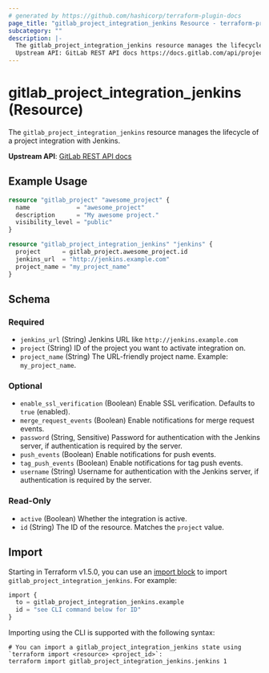 ```yaml
---
# generated by https://github.com/hashicorp/terraform-plugin-docs
page_title: "gitlab_project_integration_jenkins Resource - terraform-provider-gitlab"
subcategory: ""
description: |-
  The gitlab_project_integration_jenkins resource manages the lifecycle of a project integration with Jenkins.
  Upstream API: GitLab REST API docs https://docs.gitlab.com/api/project_integrations/#jenkins
---
```


# gitlab_project_integration_jenkins (Resource)

The `gitlab_project_integration_jenkins` resource manages the lifecycle of a project integration with Jenkins.

**Upstream API**: [GitLab REST API docs](https://docs.gitlab.com/api/project_integrations/#jenkins)

## Example Usage

```terraform
resource "gitlab_project" "awesome_project" {
  name             = "awesome_project"
  description      = "My awesome project."
  visibility_level = "public"
}

resource "gitlab_project_integration_jenkins" "jenkins" {
  project      = gitlab_project.awesome_project.id
  jenkins_url  = "http://jenkins.example.com"
  project_name = "my_project_name"
}
```

<!-- schema generated by tfplugindocs -->
## Schema

### Required

- `jenkins_url` (String) Jenkins URL like `http://jenkins.example.com`
- `project` (String) ID of the project you want to activate integration on.
- `project_name` (String) The URL-friendly project name. Example: `my_project_name`.

### Optional

- `enable_ssl_verification` (Boolean) Enable SSL verification. Defaults to `true` (enabled).
- `merge_request_events` (Boolean) Enable notifications for merge request events.
- `password` (String, Sensitive) Password for authentication with the Jenkins server, if authentication is required by the server.
- `push_events` (Boolean) Enable notifications for push events.
- `tag_push_events` (Boolean) Enable notifications for tag push events.
- `username` (String) Username for authentication with the Jenkins server, if authentication is required by the server.

### Read-Only

- `active` (Boolean) Whether the integration is active.
- `id` (String) The ID of the resource. Matches the `project` value.

## Import

Starting in Terraform v1.5.0, you can use an [import block](https://developer.hashicorp.com/terraform/language/import) to import `gitlab_project_integration_jenkins`. For example:

```terraform
import {
  to = gitlab_project_integration_jenkins.example
  id = "see CLI command below for ID"
}
```

Importing using the CLI is supported with the following syntax:

```shell
# You can import a gitlab_project_integration_jenkins state using `terraform import <resource> <project_id>`:
terraform import gitlab_project_integration_jenkins.jenkins 1
```
